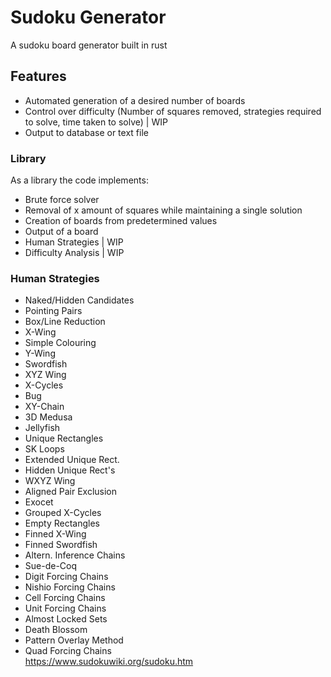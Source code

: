 # Sudoku Generator

A sudoku board generator built in rust

## Features

- Automated generation of a desired number of boards 
- Control over difficulty (Number of squares removed, strategies required to solve, time taken to solve) | WIP
- Output to database or text file

### Library
As a library the code implements:

- Brute force solver
- Removal of x amount of squares while maintaining a single solution
- Creation of boards from predetermined values
- Output of a board 
- Human Strategies | WIP
- Difficulty Analysis | WIP

### Human Strategies 
- Naked/Hidden Candidates
- Pointing Pairs 
- Box/Line Reduction
- X-Wing
- Simple Colouring
- Y-Wing
- Swordfish
- XYZ Wing 
- X-Cycles
- Bug
- XY-Chain
- 3D Medusa
- Jellyfish
- Unique Rectangles
- SK Loops
- Extended Unique Rect.		 
- Hidden Unique Rect's		 
- WXYZ Wing		 
- Aligned Pair Exclusion		 
- Exocet		 
- Grouped X-Cycles		 
- Empty Rectangles		 
- Finned X-Wing		 
- Finned Swordfish		 
- Altern. Inference Chains	 
- Sue-de-Coq		 
- Digit Forcing Chains		 
- Nishio Forcing Chains	 
- Cell Forcing Chains		 
- Unit Forcing Chains		 
- Almost Locked Sets		 
- Death Blossom		 
- Pattern Overlay Method		 
- Quad Forcing Chains	
https://www.sudokuwiki.org/sudoku.htm	 
    

